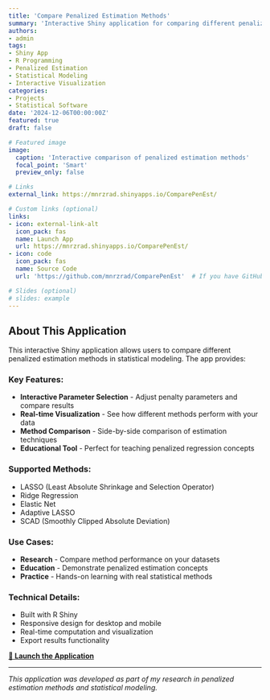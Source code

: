```yaml
---
title: 'Compare Penalized Estimation Methods'
summary: 'Interactive Shiny application for comparing different penalized estimation techniques in statistical modeling'
authors:
- admin
tags:
- Shiny App
- R Programming
- Penalized Estimation
- Statistical Modeling
- Interactive Visualization
categories:
- Projects
- Statistical Software
date: '2024-12-06T00:00:00Z'
featured: true
draft: false

# Featured image
image:
  caption: 'Interactive comparison of penalized estimation methods'
  focal_point: 'Smart'
  preview_only: false

# Links
external_link: https://mnrzrad.shinyapps.io/ComparePenEst/

# Custom links (optional)
links:
- icon: external-link-alt
  icon_pack: fas
  name: Launch App
  url: https://mnrzrad.shinyapps.io/ComparePenEst/
- icon: code
  icon_pack: fas
  name: Source Code
  url: 'https://github.com/mnrzrad/ComparePenEst'  # If you have GitHub repo

# Slides (optional)
# slides: example
---
```


## About This Application

This interactive Shiny application allows users to compare different penalized estimation methods in statistical modeling. The app provides:

### **Key Features:**
- **Interactive Parameter Selection** - Adjust penalty parameters and compare results
- **Real-time Visualization** - See how different methods perform with your data
- **Method Comparison** - Side-by-side comparison of estimation techniques
- **Educational Tool** - Perfect for teaching penalized regression concepts

### **Supported Methods:**
- LASSO (Least Absolute Shrinkage and Selection Operator)
- Ridge Regression
- Elastic Net
- Adaptive LASSO
- SCAD (Smoothly Clipped Absolute Deviation)

### **Use Cases:**
- **Research** - Compare method performance on your datasets
- **Education** - Demonstrate penalized estimation concepts
- **Practice** - Hands-on learning with real statistical methods

### **Technical Details:**
- Built with R Shiny
- Responsive design for desktop and mobile
- Real-time computation and visualization
- Export results functionality

[**🚀 Launch the Application**](https://mnrzrad.shinyapps.io/ComparePenEst/)

---

*This application was developed as part of my research in penalized estimation methods and statistical modeling.*